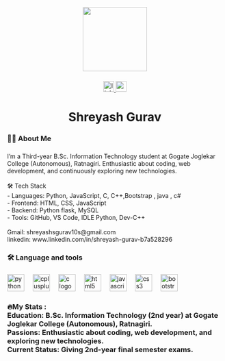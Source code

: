 <div align="center">
  <img height="150" src="https://media.giphy.com/media/M9gbBd9nbDrOTu1Mqx/giphy.gif"  />
</div>

###

<div align="center">
  <a href="www.linkedin.com/in/shreyash-gurav-b7a528296" target="_blank">
    <img src="https://img.shields.io/static/v1?message=LinkedIn&logo=linkedin&label=&color=0077B5&logoColor=white&labelColor=&style=for-the-badge" height="25" alt="linkedin logo"  />
  </a>
  <a href="shreyashsgurav10s@gmail.com" target="_blank">
    <img src="https://img.shields.io/static/v1?message=Gmail&logo=gmail&label=&color=D14836&logoColor=white&labelColor=&style=for-the-badge" height="25" alt="gmail logo"  />
  </a>
</div>

###

<h1 align="center">Shreyash Gurav</h1>

###

<h3 align="left">👩‍💻  About Me</h3>

###

<p align="left">I’m a Third-year B.Sc. Information Technology student at Gogate Joglekar College (Autonomous), Ratnagiri. Enthusiastic about coding, web development, and continuously exploring new technologies.<br><br>🛠️ Tech Stack  <br>- Languages: Python, JavaScript, C,  C++,Bootstrap , java , c# <br>- Frontend: HTML, CSS, JavaScript<br>- Backend: Python flask, MySQL  <br>- Tools: GitHub, VS Code, IDLE Python, Dev-C++<br><br>Gmail: shreyashsgurav10s@gmail.com<br>linkedin: www.linkedin.com/in/shreyash-gurav-b7a528296</p>

###

<h3 align="left">🛠 Language and tools</h3>

###

<div align="left">
  <img src="https://cdn.jsdelivr.net/gh/devicons/devicon/icons/python/python-original.svg" height="40" alt="python logo"  />
  <img width="12" />
  <img src="https://cdn.jsdelivr.net/gh/devicons/devicon/icons/cplusplus/cplusplus-original.svg" height="40" alt="cplusplus logo"  />
  <img width="12" />
  <img src="https://cdn.jsdelivr.net/gh/devicons/devicon/icons/c/c-original.svg" height="40" alt="c logo"  />
  <img width="12" />
  <img src="https://cdn.jsdelivr.net/gh/devicons/devicon/icons/html5/html5-original.svg" height="40" alt="html5 logo"  />
  <img width="12" />
  <img src="https://cdn.jsdelivr.net/gh/devicons/devicon/icons/javascript/javascript-original.svg" height="40" alt="javascript logo"  />
  <img width="12" />
  <img src="https://cdn.jsdelivr.net/gh/devicons/devicon/icons/css3/css3-original.svg" height="40" alt="css3 logo"  />
  <img width="12" />
  <img src="https://cdn.jsdelivr.net/gh/devicons/devicon/icons/bootstrap/bootstrap-original.svg" height="40" alt="bootstrap logo"  />
</div>

###

<h3 align="left">🔥My Stats :<br>Education: B.Sc. Information Technology (2nd year) at Gogate Joglekar College (Autonomous), Ratnagiri.<br>Passions: Enthusiastic about coding, web development, and exploring new technologies.<br>Current Status: Giving 2nd-year final semester exams.</h3>

###
